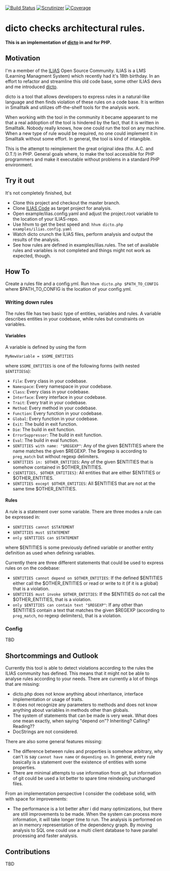 [![Build Status](https://travis-ci.org/lechimp-p/dicto.php.svg?branch=master)](https://travis-ci.org/lechimp-p/dicto.php)
[![Scrutinizer](https://scrutinizer-ci.com/g/lechimp-p/dicto.php/badges/quality-score.png?b=master)](https://scrutinizer-ci.com/g/lechimp-p/dicto.php)
[![Coverage](https://scrutinizer-ci.com/g/lechimp-p/dicto.php/badges/coverage.png?b=master)](https://scrutinizer-ci.com/g/lechimp-p/dicto.php)

# dicto checks architectural rules.

**This is an implementation of [dicto](http://scg.unibe.ch/dicto) in and for PHP.**

## Motivation

I'm a member of the [ILIAS](http://www.ilias.de) Open Source Community. ILIAS is a
LMS (Learning Managment System) which recently had it's 18th birthday. In an effort
to refactor and streamline this old code base, some other ILIAS devs and me introduced
[dicto](http://scg.unibe.ch/dicto).

dicto is a tool that allows developers to express rules in a natural-like language
and then finds violation of these rules on a code base. It is written in Smalltalk
and utilizes off-the-shelf tools for the analysis work.

When working with the tool in the community it became appearant to me that a real
addoption of the tool is hindered by the fact, that it is written in Smalltalk.
Nobody really knows, how one could run the tool on any machine. When a new type
of rule would be required, no one could implement it in Smalltalk without some
effort. In general, the tool is kind of intangible.

This is the attempt to reimplement the great original idea (thx. A.C. and O.T.!)
in PHP. General goals where, to make the tool accessible for PHP programmers and
make it executable without problems in a standard PHP environment.

## Try it out

It's not completely finished, but

* Clone this project and checkout the master branch.
* Clone [ILIAS Code](https://github.com/ILIAS-eLearning/ILIAS) as target project
  for analysis.
* Open example/ilias.config.yaml and adjust the project.root variable to the
  location of your ILIAS-repo.
* Use hhvm to get the best speed and: `hhvm dicto.php examples/ilias.config.yaml`
* Watch dicto crunch the ILIAS files, perform analysis and output the results of
  the analysis.
* See how rules are defined in examples/ilias.rules. The set of available rules
  and variables is not completed and things might not work as expected, though.

## How To

Create a rules file and a config.yml. Run `hhvm dicto.php $PATH_TO_CONFIG` where
$PATH_TO_CONFIG is the location of your config.yml.

### Writing down rules

The rules file has two basic type of entities, variables and rules. A variable
describes entities in your codebase, while rules but constraints on variables.

#### Variables

A variable is defined by using the form

```
MyNewVariable = $SOME_ENTITIES
```

where `$SOME_ENTITIES` is one of the following forms (with nested `$ENTITIES`s):

* `File`: Every class in your codebase.
* `Namespace`: Every namespace in your codebase.
* `Class`: Every class in your codebase.
* `Interface`: Every interface in your codebase.
* `Trait`: Every trait in your codebase.
* `Method`: Every method in your codebase.
* `Function`: Every function in your codebase.
* `Global`: Every function in your codebase.
* `Exit`: The build in exit function.
* `Die`: The build in exit function.
* `ErrorSuppressor`: The build in exit function.
* `Eval`: The build in eval function.
* `$ENTITIES with name: "$REGEXP"`: Any of the given $ENTITIES where the name 
  matches the given $REGEXP. The $regexp is according to `preg_match` but without
  regexp delimiters.
* `$ENTITIES in: $OTHER_ENTITIES`: Any of the given $ENTITIES that is somehow
  contained in $OTHER_ENTITIES.
* `{$ENTITIES, $OTHER_ENTITIES}`: All entities that are either $ENTITIES or
  $OTHER_ENTITIES.
* `$ENTITIES except $OTHER_ENTITIES`: All $ENTITIES that are not at the same
  time $OTHER_ENTITIES.

#### Rules

A rule is a statement over some variable. There are three modes a rule can be
expressed in:

* `$ENTITIES cannot $STATEMENT`
* `$ENTITIES must $STATEMENT`
* `only $ENTITIES can $STATEMENT`

where $ENTITIES is some previously defined variable or another entity definition
as used when defining variables.

Currently there are three different statements that could be used to express
rules on on the codebase:

* `$ENTITIES cannot depend on $OTHER_ENTITIES`: If the defined $ENTITIES either
  call the $OTHER_ENTITIES or read or write to it (if it is a global) that is
  a violation.
* `$ENTITIES must invoke $OTHER_ENTITIES`: If the $ENTITIES do not call the
  $OTHER_ENTITIES, that is a violation.
* `only $ENTITIES can contain text "$REGEXP"`: If any other than $ENTITIES
  contain a text that matches the given $REGEXP (according to `preg_match`,
  no regexp delimiters), that is a violation.


### Config

TBD

## Shortcommings and Outlook

Currently this tool is able to detect violations according to the rules the
ILIAS community has defined. This means that it might not be able to analyse
rules according to your needs. There are currently a lot of things that are
missing:

* dicto.php does not know anything about inheritance, interface implementation
  or usage of traits.
* It does not recognize any parameters to methods and does not know anything
  about variables in methods other than globals.
* The system of statements that can be made is very weak. What does one mean
  exactly, when saying "depend on"? Inheriting? Calling? Reading??
* DocStrings are not considered.

There are also some general features missing:

* The difference between rules and properties is somehow arbitrary, why can't
  is say `cannot have name` or `depending on`. In general, every rule basically
  is a statement over the existence of entities with some properties.
* There are minimal attempts to use information from git, but information of
  git could be used a lot better to spare time reindexing unchanged files.

From an implementation perspective I consider the codebase solid, with with
space for improvements:

* The performance is a lot better after i did many optimizations, but there
  are still improvements to be made. When the system can process more information,
  it will take longer time to run. The analysis is performed on an in memory
  representation of the dependency graph. By moving analysis to SQL one could
  use a multi client database to have parallel processing and faster analysis.

## Contributions

TBD
